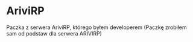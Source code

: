 # AriviRP
Paczka z serwera AriviRP, którego byłem developerem (Paczkę zrobiłem sam od podstaw dla serwera ARIVIRP)
